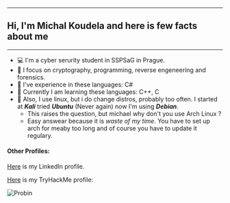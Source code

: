 _____________________________________________________________________________________________________
##                Hi, I'm Michal Koudela and here is few facts about me
_____________________________________________________________________________________________________
- 💻 I'm a cyber serurity student in SSPSaG in Prague.
- 🔧 I focus on cryptography, programming, reverse engeneering and forensics.
- 📘 I've experience in these languages: C#
- 📕 Currently I am learning these languages: C++, C
- 🐧 Also, I use linux, but i do change distros, probably too often. I started at ***Kali*** tried ***Ubuntu*** (Never again)
now I'm using ***Debian***. 
    - This raises the question, but michael why don't you use Arch Linux ?
    - Easy answear because it is *waste of my time*. You have to set up arch for meaby too long and of course you have to update it regulary.


#### Other Profiles:
[Here](https://www.linkedin.com/in/michal-koudela/) is my LinkedIn profile.

[Here](https://tryhackme.com/p/Probin) is my TryHackMe profile:

![Probin](https://user-images.githubusercontent.com/100596513/174675447-dee6a992-4c8e-45c9-a81b-cf2463167e57.png)


